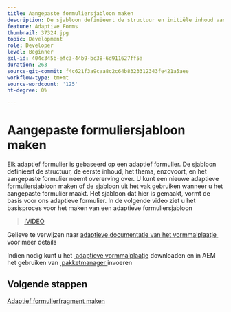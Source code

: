 ```yaml
---
title: Aangepaste formuliersjabloon maken
description: De sjabloon definieert de structuur en initiële inhoud van het adaptieve formulier.
feature: Adaptive Forms
thumbnail: 37324.jpg
topic: Development
role: Developer
level: Beginner
exl-id: 404c345b-efc3-44b9-bc38-6d911627ff5a
duration: 263
source-git-commit: f4c621f3a9caa8c2c64b8323312343fe421a5aee
workflow-type: tm+mt
source-wordcount: '125'
ht-degree: 0%

---
```


# Aangepaste formuliersjabloon maken

Elk adaptief formulier is gebaseerd op een adaptief formulier. De sjabloon definieert de structuur, de eerste inhoud, het thema, enzovoort, en het aangepaste formulier neemt overerving over. U kunt een nieuwe adaptieve formuliersjabloon maken of de sjabloon uit het vak gebruiken wanneer u het aangepaste formulier maakt.
Het sjabloon dat hier is gemaakt, vormt de basis voor ons adaptieve formulier.
In de volgende video ziet u het basisproces voor het maken van een adaptieve formuliersjabloon

>[!VIDEO](https://video.tv.adobe.com/v/37324?quality=12&learn=on)

Gelieve te verwijzen naar [&#x200B; adaptieve documentatie van het vormmalplaatje &#x200B;](https://experienceleague.adobe.com/docs/experience-manager-65/forms/adaptive-forms-advanced-authoring/template-editor.html?lang=nl-NL) voor meer details

Indien nodig kunt u het [&#x200B; adaptieve vormmalplaatje &#x200B;](assets/peak-application-template.zip) downloaden en in AEM het gebruiken van [&#x200B; pakketmanager &#x200B;](http://localhost:4502/crx/packmgr/index.jsp) invoeren

## Volgende stappen

[Adaptief formulierfragment maken](./create-form-fragment.md)

